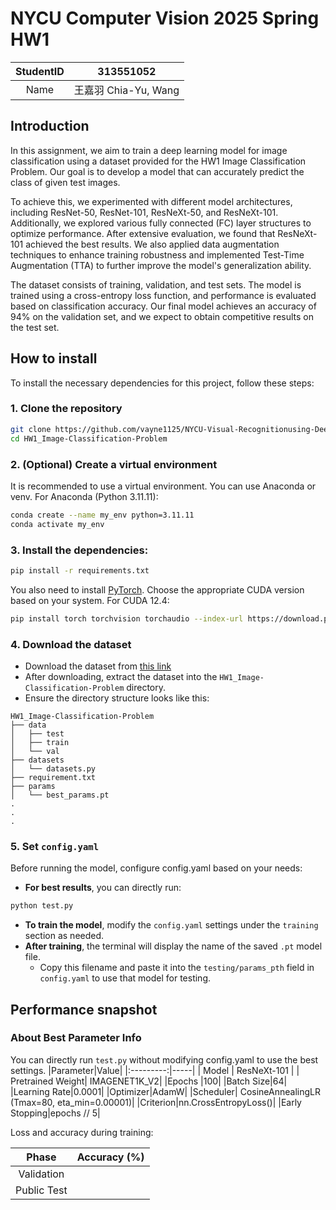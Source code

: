# NYCU Computer Vision 2025 Spring HW1
|StudentID|313551052|
|:-:|:-:|
|Name|王嘉羽 Chia-Yu, Wang|

## Introduction
In this assignment, we aim to train a deep learning model for image classification using a dataset provided for the HW1 Image Classification Problem. Our goal is to develop a model that can accurately predict the class of given test images.

To achieve this, we experimented with different model architectures, including ResNet-50, ResNet-101, ResNeXt-50, and ResNeXt-101. Additionally, we explored various fully connected (FC) layer structures to optimize performance. After extensive evaluation, we found that ResNeXt-101 achieved the best results. We also applied data augmentation techniques to enhance training robustness and implemented Test-Time Augmentation (TTA) to further improve the model's generalization ability.

The dataset consists of training, validation, and test sets. The model is trained using a cross-entropy loss function, and performance is evaluated based on classification accuracy. Our final model achieves an accuracy of 94% on the validation set, and we expect to obtain competitive results on the test set.

## How to install
To install the necessary dependencies for this project, follow these steps:

### 1. Clone the repository
```bash
git clone https://github.com/vayne1125/NYCU-Visual-Recognitionusing-Deep-Learning.git
cd HW1_Image-Classification-Problem
```

### 2. (Optional) Create a virtual environment
It is recommended to use a virtual environment. You can use Anaconda or venv.
For Anaconda (Python 3.11.11):
```bash
conda create --name my_env python=3.11.11
conda activate my_env
```

### 3. Install the dependencies:
```bash
pip install -r requirements.txt
```
You also need to install [PyTorch](https://pytorch.org/). Choose the appropriate CUDA version based on your system. For CUDA 12.4:
```bash
pip install torch torchvision torchaudio --index-url https://download.pytorch.org/whl/cu124
```


### 4. Download the dataset
- Download the dataset from [this link](https://drive.google.com/file/d/1fx4Z6xl5b6r4UFkBrn5l0oPEIagZxQ5u/view)
- After downloading, extract the dataset into the `HW1_Image-Classification-Problem` directory.
- Ensure the directory structure looks like this:
```
HW1_Image-Classification-Problem
├── data
│   ├── test
│   ├── train
│   └── val
├── datasets
│   └── datasets.py
├── requirement.txt
├── params
│   └── best_params.pt
.
.
.
```
### 5. Set `config.yaml`
Before running the model, configure config.yaml based on your needs:
- **For best results**, you can directly run:
```bash
python test.py
```
- **To train the model**, modify the `config.yaml` settings under the `training` section as needed.
- **After training**, the terminal will display the name of the saved `.pt` model file.
    - Copy this filename and paste it into the `testing/params_pth` field in `config.yaml` to use that model for testing.

## Performance snapshot

### About Best Parameter Info
You can directly run `test.py` without modifying config.yaml to use the best settings.
|Parameter|Value|
|:---------:|-----|
| Model   | ResNeXt-101 |
| Pretrained Weight| IMAGENET1K_V2|
|Epochs   |100|
|Batch Size|64|
|Learning Rate|0.0001|
|Optimizer|AdamW|
|Scheduler|	CosineAnnealingLR (Tmax=80, eta_min=0.00001)|
|Criterion|nn.CrossEntropyLoss()|
|Early Stopping|epochs // 5|

Loss and accuracy during training:



|Phase|Accuracy (%)|
|:---------:|:---:|
|Validation |     |
|Public Test|     |

